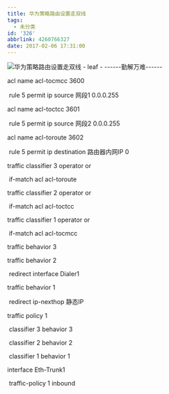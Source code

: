 ```yaml
---
title: 华为策略路由设置走双线
tags:
  - 未分类
id: '326'
abbrlink: 4260766327
date: 2017-02-06 17:31:00
---
```


![华为策略路由设置走双线 - leaf - ------勤解万难------](http://img0.ph.126.net/WM8JhC8ipC1sgiwPTkl0mQ==/6631930882328517807.png "华为策略路由设置走双线 - leaf - ------勤解万难------")

acl name acl-tocmcc 3600  

 rule 5 permit ip source 网段1 0.0.0.255 

acl name acl-toctcc 3601  

 rule 5 permit ip source 网段2 0.0.0.255 

acl name acl-toroute 3602  

 rule 5 permit ip destination 路由器内网IP 0 

  

traffic classifier 3 operator or

 if-match acl acl-toroute

traffic classifier 2 operator or

 if-match acl acl-toctcc

traffic classifier 1 operator or

 if-match acl acl-tocmcc

  

traffic behavior 3

traffic behavior 2

 redirect interface Dialer1

traffic behavior 1                        

 redirect ip-nexthop 静态IP

  

traffic policy 1

 classifier 3 behavior 3

 classifier 2 behavior 2

 classifier 1 behavior 1

  

interface Eth-Trunk1

 traffic-policy 1 inbound